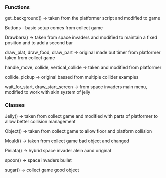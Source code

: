 ### Functions
get_background() -> taken from the platformer script and modified to game

Buttons - basic setup comes from collect game

Drawbars() -> taken from space invaders and modified to maintain a fixed posiiton and to add a second bar

draw_plat, draw_food, draw_part -> original made but timer from platformer taken from collect game

handle_move, collide, vertical_collide -> taken and modified from platformer

collide_pickup -> original bassed from multiple collider examples

wait_for_start, draw_start_screen -> from space invaders main menu, modified to work with skin system of jelly
### Classes
Jelly() -> taken from collect game and modified with parts of platformer to allow better collision management

Object() -> taken from collect game to allow floor and platform collision

Mould() -> taken from collect game bad object and changed

Piniata() -> hybrid space invader alein aand original

spoon() -> space invaders bullet

sugar() -> collect game good object